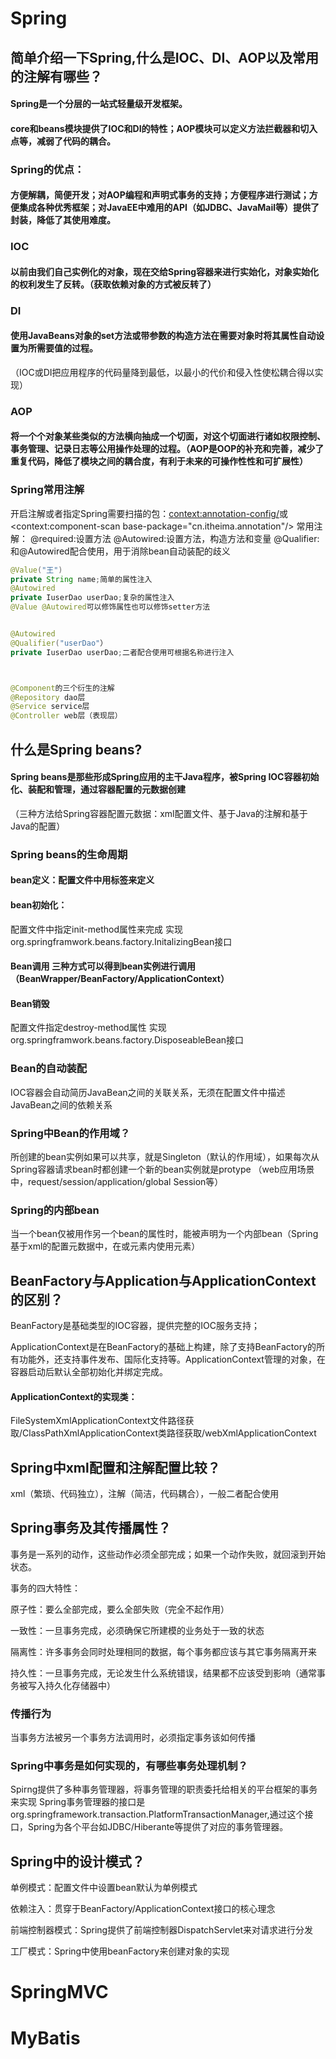 # Spring
## 简单介绍一下Spring,什么是IOC、DI、AOP以及常用的注解有哪些？
#### Spring是一个分层的一站式轻量级开发框架。
#### core和beans模块提供了IOC和DI的特性；AOP模块可以定义方法拦截器和切入点等，减弱了代码的耦合。
### Spring的优点：
#### 方便解耦，简便开发；对AOP编程和声明式事务的支持；方便程序进行测试；方便集成各种优秀框架；对JavaEE中难用的API（如JDBC、JavaMail等）提供了封装，降低了其使用难度。

### IOC
#### 以前由我们自己实例化的对象，现在交给Spring容器来进行实始化，对象实始化的权利发生了反转。（获取依赖对象的方式被反转了）
### DI
#### 使用JavaBeans对象的set方法或带参数的构造方法在需要对象时将其属性自动设置为所需要值的过程。
（IOC或DI把应用程序的代码量降到最低，以最小的代价和侵入性使松耦合得以实现）
### AOP
#### 将一个个对象某些类似的方法横向抽成一个切面，对这个切面进行诸如权限控制、事务管理、记录日志等公用操作处理的过程。（AOP是OOP的补充和完善，减少了重复代码，降低了模块之间的耦合度，有利于未来的可操作性性和可扩展性）

### Spring常用注解
开启注解或者指定Spring需要扫描的包：<context:annotation-config/>或<context:component-scan base-package="cn.itheima.annotation"/>
常用注解：
@required:设置方法
@Autowired:设置方法，构造方法和变量
@Qualifier:和@Autowired配合使用，用于消除bean自动装配的歧义
```java
@Value("王")
private String name;简单的属性注入
@Autowired
private IuserDao userDao;复杂的属性注入
@Value @Autowired可以修饰属性也可以修饰setter方法


@Autowired
@Qualifier("userDao"）
private IuserDao userDao;二者配合使用可根据名称进行注入



@Component的三个衍生的注解
@Repository dao层
@Service service层
@Controller web层（表现层）
```

## 什么是Spring beans?
#### Spring beans是那些形成Spring应用的主干Java程序，被Spring IOC容器初始化、装配和管理，通过容器配置的元数据创建
（三种方法给Spring容器配置元数据：xml配置文件、基于Java的注解和基于Java的配置）
### Spring beans的生命周期
#### bean定义：配置文件中用<bean></bean>标签来定义
#### bean初始化：
配置文件中指定init-method属性来完成
实现org.springframwork.beans.factory.InitalizingBean接口
#### Bean调用 三种方式可以得到bean实例进行调用（BeanWrapper/BeanFactory/ApplicationContext）
#### Bean销毁
配置文件指定destroy-method属性
实现org.springframwork.beans.factory.DisposeableBean接口


### Bean的自动装配
IOC容器会自动简历JavaBean之间的关联关系，无须在配置文件中描述JavaBean之间的依赖关系
### Spring中Bean的作用域？
所创建的bean实例如果可以共享，就是Singleton（默认的作用域），如果每次从Spring容器请求bean时都创建一个新的bean实例就是protype
（web应用场景中，request/session/application/global Session等）
### Spring的内部bean
当一个bean仅被用作另一个bean的属性时，能被声明为一个内部bean（Spring基于xml的配置元数据中，在<property/>或<constructor-org/>元素内使用<bean/>元素）

## BeanFactory与Application与ApplicationContext的区别？
BeanFactory是基础类型的IOC容器，提供完整的IOC服务支持；

ApplicationContext是在BeanFactory的基础上构建，除了支持BeanFactory的所有功能外，还支持事件发布、国际化支持等。ApplicationContext管理的对象，在容器启动后默认全部初始化并绑定完成。
#### ApplicationContext的实现类：
FileSystemXmlApplicationContext文件路径获取/ClassPathXmlApplicationContext类路径获取/webXmlApplicationContext

## Spring中xml配置和注解配置比较？
xml（繁琐、代码独立），注解（简洁，代码耦合），一般二者配合使用

## Spring事务及其传播属性？
事务是一系列的动作，这些动作必须全部完成；如果一个动作失败，就回滚到开始状态。

事务的四大特性：

原子性：要么全部完成，要么全部失败（完全不起作用）

一致性：一旦事务完成，必须确保它所建模的业务处于一致的状态

隔离性：许多事务会同时处理相同的数据，每个事务都应该与其它事务隔离开来

持久性：一旦事务完成，无论发生什么系统错误，结果都不应该受到影响（通常事务被写入持久化存储器中）
### 传播行为
当事务方法被另一个事务方法调用时，必须指定事务该如何传播

### Spring中事务是如何实现的，有哪些事务处理机制？
Spirng提供了多种事务管理器，将事务管理的职责委托给相关的平台框架的事务来实现
Spring事务管理器的接口是org.springframework.transaction.PlatformTransactionManager,通过这个接口，Spring为各个平台如JDBC/Hiberante等提供了对应的事务管理器。

## Spring中的设计模式？
单例模式：配置文件中设置bean默认为单例模式

依赖注入：贯穿于BeanFactory/ApplicationContext接口的核心理念

前端控制器模式：Spring提供了前端控制器DispatchServlet来对请求进行分发

工厂模式：Spring中使用beanFactory来创建对象的实现

# SpringMVC

# MyBatis
